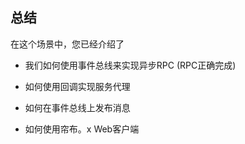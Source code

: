 ## 总结

在这个场景中，您已经介绍了

* 我们如何使用事件总线来实现异步RPC (RPC正确完成)

* 如何使用回调实现服务代理

* 如何在事件总线上发布消息

* 如何使用帘布。x Web客户端

